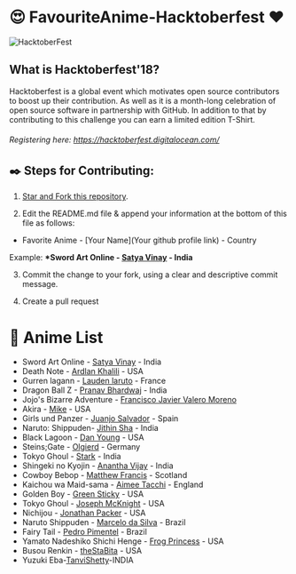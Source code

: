 # :heart_eyes: FavouriteAnime-Hacktoberfest :heart:
![HacktoberFest](https://i0.wp.com/wp.laravel-news.com/wp-content/uploads/2018/10/hacktoberfest-2018.jpg)
## What is Hacktoberfest'18?
Hacktoberfest is a global event which motivates open source contributors to boost up their contribution. As well as it is a month-long celebration of open source software in partnership with GitHub. In addition to that by contributing to this challenge you can earn a limited edition T-Shirt.

###### Registering here: https://hacktoberfest.digitalocean.com/


## :black_nib: Steps for Contributing: 

1. [Star and Fork this repository](https://github.com/satya-vinay/FavoriteAnime-Hacktoberfest.git).

2. Edit the README.md file & append your information at the bottom of this file as follows:

+ Favorite Anime - [Your Name](Your github profile link) - Country

Example: <b>*Sword Art Online - [Satya Vinay](https://github.com/satya-vinay) - India</b>

3. Commit the change to your fork, using a clear and descriptive commit message.

4. Create a pull request


# :ledger: Anime List 

* Sword Art Online - [Satya Vinay](https://github.com/satya-vinay) - India
* Death Note - [Ardlan Khalili](https://github.com/ardlank) - USA
* Gurren lagann - [Lauden laruto](https://github.com/Laudenlaruto/) - France
* Dragon Ball Z - [Pranav Bhardwaj](https://github.com/pranav1999) - India
* Jojo's Bizarre Adventure - [Francisco Javier Valero Moreno](https://github.com/JavierValeroMoreno)
* Akira - [Mike](https://github.com/savagemike) - USA
* Girls und Panzer - [Juanjo Salvador](https://github.com/juanjosalvador) - Spain
* Naruto: Shippuden- [Jithin Sha](https://github.com/waterloo) - India
* Black Lagoon - [Dan Young](https://github.com/ytmnd) - USA
* Steins;Gate - [Olgierd](https://github.com/olgierdg) - Germany
* Tokyo Ghoul - [Stark](https://github.com/ministarkblaze01) - India
* Shingeki no Kyojin - [Anantha Vijay](https://github.com/ananthavijay) - India
* Cowboy Bebop - [Matthew Francis](https://github.com/mafro28) - Scotland
* Kaichou wa Maid-sama - [Aimee Tacchi](https://github.com/darkxangel84) - England
* Golden Boy - [Green Sticky](https://github.com/greensticky) - USA
* Tokyo Ghoul - [Joseph McKnight](https://github.com/Kowake) - USA
* Nichijou - [Jonathan Packer](https://github.com/Egregious-Egg) - USA
* Naruto Shippuden - [Marcelo da Silva](https://github.com/marcelodasilva) - Brazil
* Fairy Tail - [Pedro Pimentel](https://github.com/pedro5) - Brazil
* Yamato Nadeshiko Shichi Henge - [Frog Princess](https://github.com/H8ToDoThis) - USA
* Busou Renkin - [theStaBita](https://github.com/theStaBita) - USA
* Yuzuki Eba-[TanviShetty](https://github.com/tanvi0915)-INDIA
